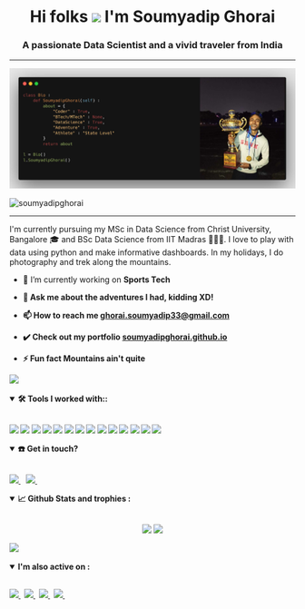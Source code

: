 <h1 align="center">Hi folks <img src="https://raw.githubusercontent.com/aemmadi/aemmadi/master/wave.gif" width="29"> I'm Soumyadip Ghorai</h1> 
<!-- <h1 align="center">Hi folks!:wave: I'm Soumyadip Ghorai</h1> -->
<h3 align="center">A passionate Data Scientist and a vivid traveler from India</h3>

------------------

<p align = 'center' >
    <img alt = 'home_imge' src = 'banner.jpg'>
</p>

<p align="left"> <img src="https://komarev.com/ghpvc/?username=soumyadipghorai&label=Profile%20views&color=0e75b6&style=flat" alt="soumyadipghorai"/> </p>

--------------------

<p> I'm currently pursuing my MSc in Data Science from Christ University, Bangalore 🎓 and BSc Data Science from IIT Madras 👨🏻‍🎓. I love to play with data using python and make informative dashboards. In my holidays, I do photography and trek along the mountains. </p>

<p>

- 🔭 I’m currently working on <b>Sports Tech<b> 

- 💬 Ask me about **the adventures I had, kidding XD!**

- 📫 How to reach me **ghorai.soumyadip33@gmail.com**

- ✔️ Check out my portfolio **<a href = 'https://soumyadipghorai.github.io/' target = 'blank'>soumyadipghorai.github.io</a>**

- ⚡ Fun fact **Mountains ain't quite**
</p>
    
![](https://i.imgur.com/waxVImv.png)

<details open>
    <summary>🛠 <b> Tools I worked with:</b>:</summary>
    <br>
    <p align="left">
        <img src="https://img.shields.io/badge/html5-%23E34F26.svg?style=for-the-badge&logo=html5&logoColor=white">
        <img src="https://img.shields.io/badge/css3-%231572B6.svg?style=for-the-badge&logo=css3&logoColor=white">
        <img src="https://img.shields.io/badge/bootstrap-%23563D7C.svg?style=for-the-badge&logo=bootstrap&logoColor=white">
        <img src="https://img.shields.io/badge/Flask-000000?style=for-the-badge&logo=flask&logoColor=white">
        <img src="https://img.shields.io/badge/Python-FFD43B?style=for-the-badge&logo=python&logoColor=blue">
        <img src="https://img.shields.io/badge/sql-%23339933.svg?&style=for-the-badge&logo=mysql&logoColor=white">
    <!--     <img src="https://img.shields.io/badge/git-%23F05033.svg?style=for-the-badge&logo=git&logoColor=white"> -->
        <img src="https://img.shields.io/badge/scikit--learn-%23F7931E.svg?style=for-the-badge&logo=scikit-learn&logoColor=white">
        <img src="https://img.shields.io/badge/Pandas-2C2D72?style=for-the-badge&logo=pandas&logoColor=white">
        <img src="https://img.shields.io/badge/Numpy-777BB4?style=for-the-badge&logo=numpy&logoColor=white">
        <img src="https://img.shields.io/badge/Streamlit-FF4B4B?style=for-the-badge&logo=Streamlit&logoColor=white">
        <img src="https://img.shields.io/badge/plotly-%037FFC.svg?style=for-the-badge&logo=plotly&logoColor=white">
        <img src="https://img.shields.io/badge/VSCode-0078D4?style=for-the-badge&logo=visual%20studio%20code&logoColor=white">
    <!--     <img src="https://img.shields.io/badge/Heroku-430098?style=for-the-badge&logo=heroku&logoColor=white"> -->
        <img src="https://img.shields.io/badge/Colab-F9AB00?style=for-the-badge&logo=googlecolab&color=525252">
        <img src="https://img.shields.io/badge/Google%20Sheets-34A853?style=for-the-badge&logo=google-sheets&logoColor=white">
    </p>
</details>

<details open>
    <summary>☎️ <b>Get in touch?<b></summary>
    <br>
    <p>
        <a href='https://linkedin.com/in/soumyadip-ghorai' target = '_blank'>
            <img src="https://img.shields.io/badge/linkedin-%230077B5.svg?&style=for-the-badge&logo=linkedin&logoColor=white">
        </a>&nbsp;&nbsp;
<!--         <a href = 'mailto:ghorai.soumyadip33@gmail.com'>
            <img src="https://img.shields.io/badge/Gmail-D14836?style=for-the-badge&logo=gmail&logoColor=white">
        </a>&nbsp;&nbsp; -->
        <a href = 'https://www.instagram.com/soumyadipghorai/?hl=en'>
            <img src="https://img.shields.io/badge/Instagram-E4405F?style=for-the-badge&logo=instagram&logoColor=white">
        </a>&nbsp;&nbsp;
    </p>
</details>

    
<details open>
  <summary>📈 <b>Github Stats and trophies </b>:</summary>
  
  <br>
  
  <p align="center">
      <img src="https://github-readme-stats.vercel.app/api?username=soumyadipghorai&show_icons=true&count_private=true&theme=tokyonight&hide=&line_height=27">
    <!--   <img src = "https://github-readme-stats.vercel.app/api/top-langs?username=soumyadipghorai&theme=tokyonight&hide=ejs,Dockerfile&layout=compact"> -->
      <img src = "https://github-readme-streak-stats.herokuapp.com/?user=soumyadipghorai&%22%20alt=%22entbappy&theme=tokyonight">      
  </p>


<!-- ![trophy](https://github-profile-trophy.vercel.app/?username=soumyadipghorai) -->

</details>

![](https://i.imgur.com/waxVImv.png)

<details open> 
    <summary> <b> I'm also active on </b>:</summary>
    <br>
    <p align="left">
        <a href='https://leetcode.com/sghorai/'> 
            <img src="https://img.shields.io/badge/-LeetCode-FFA116?style=for-the-badge&logo=LeetCode&logoColor=black"/> 
        </a>&nbsp;
        <a href = 'https://www.kaggle.com/soumyadipghorai'> 
            <img src="https://img.shields.io/badge/Kaggle-20BEFF?style=for-the-badge&logo=Kaggle&logoColor=white"> 
        </a>&nbsp;
        <a href ='https://www.hackerrank.com/ghorai_soumyadi1'> 
            <img src="https://img.shields.io/badge/-Hackerrank-2EC866?style=for-the-badge&logo=HackerRank&logoColor=white"> 
        </a>&nbsp;
        <a href='https://www.codechef.com/users/sghorai_2000'> 
            <img src="https://img.shields.io/badge/-CodeChef-5B4638?style=for-the-badge&logo=CodeChef&logoColor=white"> 
        </a>&nbsp;
    </p>
</details>
